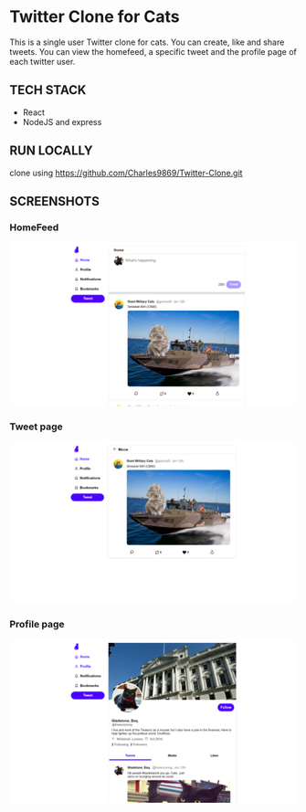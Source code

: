 # Twitter Clone for Cats

This is a single user Twitter clone for cats. You can create, like and share tweets. You can view the homefeed, a specific tweet and the profile page of each twitter user.

## TECH STACK

- React
- NodeJS and express

## RUN LOCALLY

clone using https://github.com/Charles9869/Twitter-Clone.git

## SCREENSHOTS

### HomeFeed

![image](./assets/homefeed.png)

### Tweet page

![image](./assets/tweet.png)

### Profile page

![image](./assets/profile.png)
